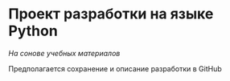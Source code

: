 # Проект разработки на языке Python  
_На сонове учебных материалов_

Предполагается сохранение и описание разработки в GitHub

